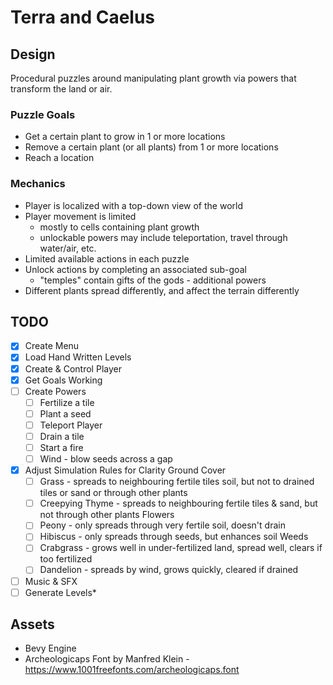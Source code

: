 # Terra and Caelus

## Design

Procedural puzzles around manipulating plant growth via powers that transform the land or air.

### Puzzle Goals

- Get a certain plant to grow in 1 or more locations
- Remove a certain plant (or all plants) from 1 or more locations
- Reach a location

### Mechanics

- Player is localized with a top-down view of the world
- Player movement is limited
  - mostly to cells containing plant growth
  - unlockable powers may include teleportation, travel through water/air, etc.
- Limited available actions in each puzzle
- Unlock actions by completing an associated sub-goal
  - "temples" contain gifts of the gods - additional powers
- Different plants spread differently, and affect the terrain differently

## TODO

- [x] Create Menu
- [x] Load Hand Written Levels
- [x] Create & Control Player
- [x] Get Goals Working
- [ ] Create Powers
  - [ ] Fertilize a tile
  - [ ] Plant a seed
  - [ ] Teleport Player
  - [ ] Drain a tile
  - [ ] Start a fire
  - [ ] Wind - blow seeds across a gap
- [x] Adjust Simulation Rules for Clarity
  Ground Cover
  - [ ] Grass - spreads to neighbouring fertile tiles soil, but not to drained tiles or sand or through other plants
  - [ ] Creepying Thyme - spreads to neighbouring fertile tiles & sand, but not through other plants
  Flowers
  - [ ] Peony - only spreads through very fertile soil, doesn't drain
  - [ ] Hibiscus - only spreads through seeds, but enhances soil
  Weeds
  - [ ] Crabgrass - grows well in under-fertilized land, spread well, clears if too fertilized
  - [ ] Dandelion - spreads by wind, grows quickly, cleared if drained
- [ ] Music & SFX
- [ ] Generate Levels*

## Assets

- Bevy Engine
- Archeologicaps Font by Manfred Klein - <https://www.1001freefonts.com/archeologicaps.font>
